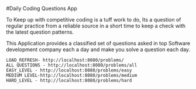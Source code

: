 #Daily Coding Questions App

To Keep up with competitive coding is a tuff work to do, Its a question of regular practice from a reliable source in a short time  to 
keep a check with the latest question patterns. 

This Application provides a classified set of questions asked in top Software development company
each a day and make you solve a question each day.

```
LOAD_REFRESH- http://localhost:8080/problems/
ALL QUESTIONS - http://localhost:8080/problems/all
EASY_LEVEL - http://localhost:8080/problems/easy
MEDIUM LEVEL-http://localhost:8080/problems/medium
HARD_LEVEL - http://localhost:8080/problems/hard
```

